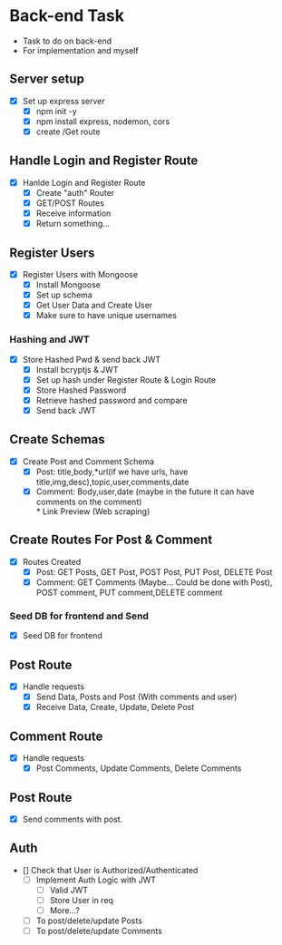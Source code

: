 # Back-end Task

-   Task to do on back-end
-   For implementation and myself

## Server setup

-   [x] Set up express server
    -   [x] npm init -y
    -   [x] npm install express, nodemon, cors
    -   [x] create /Get route

## Handle Login and Register Route

-   [x] Hanlde Login and Register Route
    -   [x] Create "auth" Router
    -   [x] GET/POST Routes
    -   [x] Receive information
    -   [x] Return something...

## Register Users

-   [x] Register Users with Mongoose
    -   [x] Install Mongoose
    -   [x] Set up schema
    -   [x] Get User Data and Create User
    -   [x] Make sure to have unique usernames

### Hashing and JWT

-   [x] Store Hashed Pwd & send back JWT
    -   [x] Install bcryptjs & JWT
    -   [x] Set up hash under Register Route & Login Route
    -   [x] Store Hashed Password
    -   [x] Retrieve hashed password and compare
    -   [x] Send back JWT

## Create Schemas

-   [x] Create Post and Comment Schema
    -   [x] Post: title,body,\*url(if we have urls, have title,img,desc),topic,user,comments,date
    -   [x] Comment: Body,user,date (maybe in the future it can have comments on the comment)<br> \* Link Preview (Web scraping)

## Create Routes For Post & Comment

-   [x] Routes Created
    -   [x] Post: GET Posts, GET Post, POST Post, PUT Post, DELETE Post
    -   [x] Comment: GET Comments (Maybe... Could be done with Post), POST comment, PUT comment,DELETE comment

### Seed DB for frontend and Send

-   [x] Seed DB for frontend

## Post Route

-   [x] Handle requests
    -   [x] Send Data, Posts and Post (With comments and user)
    -   [x] Receive Data, Create, Update, Delete Post

## Comment Route

-   [x] Handle requests
    -   [x] Post Comments, Update Comments, Delete Comments

## Post Route

-   [x] Send comments with post.

## Auth

-   [] Check that User is Authorized/Authenticated
    -   [ ] Implement Auth Logic with JWT
        -   [ ] Valid JWT
        -   [ ] Store User in req
        -   [ ] More...?
    -   [ ] To post/delete/update Posts
    -   [ ] To post/delete/update Comments
